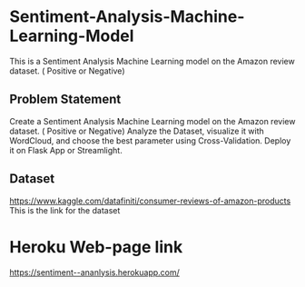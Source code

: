 # Sentiment-Analysis-Machine-Learning-Model
This is a Sentiment Analysis Machine Learning model on the Amazon review dataset. ( Positive or Negative)

## Problem Statement
Create a Sentiment Analysis Machine Learning model on the Amazon review dataset. ( Positive or Negative)
Analyze the Dataset, visualize it with WordCloud, and choose the best parameter using Cross-Validation.
Deploy it on Flask App or Streamlight.

## Dataset
https://www.kaggle.com/datafiniti/consumer-reviews-of-amazon-products
This is the link for the dataset

# Heroku Web-page link
https://sentiment--ananlysis.herokuapp.com/
